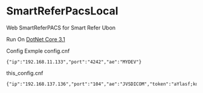 # SmartReferPacsLocal
Web SmartReferPACS for Smart Refer Ubon

Run On [DotNet Core 3.1](https://dotnet.microsoft.com/download/dotnet/3.1)

Config Exmple
config.cnf
```
{"ip":"192.168.11.133","port":"4242","ae":"MYDEV"}
```

this_config.cnf
```
{"ip":"192.168.137.136","port":"104","ae":"JVSDICOM","token":"aYlasf;kd","referapi":"http://14.11.0.11:3004","myserverapi":"http://localhost:55355","linenotifytoken":"5300pUd"}
```
